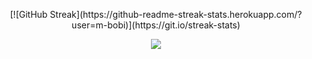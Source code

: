 <p align="center">  
[![GitHub Streak](https://github-readme-streak-stats.herokuapp.com/?user=m-bobi)](https://git.io/streak-stats)
</p>
<p align="center">
<p align="center">  
<img src="https://komarev.com/ghpvc/?username=siixty&color=grey">
</p>

